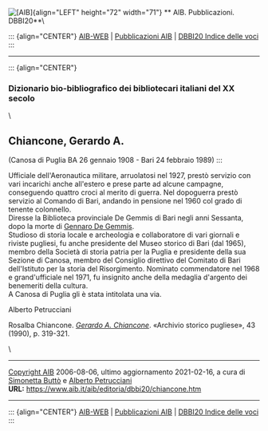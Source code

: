 ![\[AIB\]](/aib/wi/aibv72.gif){align="LEFT" height="72" width="71"}
** AIB. Pubblicazioni. DBBI20**\

::: {align="CENTER"}
[AIB-WEB](/) \| [Pubblicazioni AIB](/pubblicazioni/) \| [DBBI20 Indice
delle voci](dbbi20.htm)
:::

------------------------------------------------------------------------

::: {align="CENTER"}
### Dizionario bio-bibliografico dei bibliotecari italiani del XX secolo

\

## Chiancone, Gerardo A.

(Canosa di Puglia BA 26 gennaio 1908 - Bari 24 febbraio 1989)
:::

Ufficiale dell\'Aeronautica militare, arruolatosi nel 1927, prestò
servizio con vari incarichi anche all\'estero e prese parte ad alcune
campagne, conseguendo quattro croci al merito di guerra. Nel dopoguerra
prestò servizio al Comando di Bari, andando in pensione nel 1960 col
grado di tenente colonnello.\
Diresse la Biblioteca provinciale De Gemmis di Bari negli anni Sessanta,
dopo la morte di [Gennaro De Gemmis](/aib/stor/bio/degemmis.htm).\
Studioso di storia locale e archeologia e collaboratore di vari giornali
e riviste pugliesi, fu anche presidente del Museo storico di Bari (dal
1965), membro della Società di storia patria per la Puglia e presidente
della sua Sezione di Canosa, membro del Consiglio direttivo del Comitato
di Bari dell\'Istituto per la storia del Risorgimento. Nominato
commendatore nel 1968 e grand\'ufficiale nel 1971, fu insignito anche
della medaglia d\'argento dei benemeriti della cultura.\
A Canosa di Puglia gli è stata intitolata una via.

Alberto Petrucciani

Rosalba Chiancone. *[Gerardo A.
Chiancone](http://emeroteca.provincia.brindisi.it/Archivio%20Storico%20Pugliese/1990/Articoli/Gerardo%20Chaincone%20(necrologio).pdf)*.
«Archivio storico pugliese», 43 (1990), p. 319-321.

\

------------------------------------------------------------------------

[Copyright AIB](/su-questo-sito/dichiarazione-di-copyright-aib-web/)
2006-08-06, ultimo aggiornamento 2021-02-16, a cura di [Simonetta
Buttò](/aib/redazione3.htm) e [Alberto
Petrucciani](/su-questo-sito/redazione-aib-web/)\
**URL:** https://www.aib.it/aib/editoria/dbbi20/chiancone.htm

------------------------------------------------------------------------

::: {align="CENTER"}
[AIB-WEB](/) \| [Pubblicazioni AIB](/pubblicazioni/) \| [DBBI20 Indice
delle voci](dbbi20.htm)
:::
